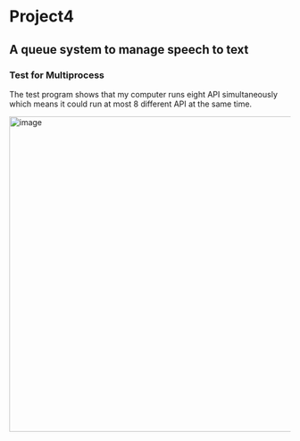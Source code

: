 # Project4
## A queue system to manage speech to text
### Test for Multiprocess

The test program shows that my computer runs eight API simultaneously which means it could run at most 8 different API at the same time.

<img width="564" alt="image" src="https://user-images.githubusercontent.com/90479627/160186840-ef1e90ad-e2ba-410c-a06a-223958017024.png">

